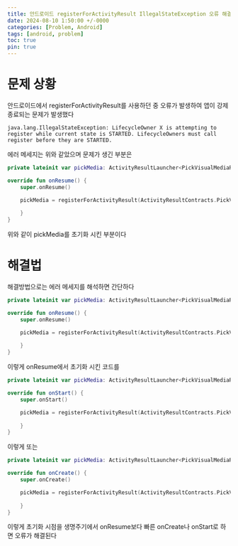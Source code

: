 ```yaml
---
title: 안드로이드 registerForActivityResult IllegalStateException 오류 해결 방법
date: 2024-08-10 1:50:00 +/-0000
categories: [Problem, Android]
tags: [android, problem]
toc: true
pin: true
---
```


# 문제 상황

안드로이드에서 registerForActivityResult를 사용하던 중 오류가 발생하여 앱이 강제 종료되는 문제가 발생했다

~~~
java.lang.IllegalStateException: LifecycleOwner X is attempting to register while current state is STARTED. LifecycleOwners must call register before they are STARTED.
~~~

에러 메세지는 위와 같았으며 문제가 생긴 부분은

~~~kotlin
private lateinit var pickMedia: ActivityResultLauncher<PickVisualMediaRequest>

override fun onResume() {
    super.onResume()

    pickMedia = registerForActivityResult(ActivityResultContracts.PickVisualMedia()) { uri ->
        
    }
}
~~~

위와 같이 pickMedia를 초기화 시킨 부분이다

# 해결법

해결방법으로는 에러 메세지를 해석하면 간단하다 

~~~kotlin
private lateinit var pickMedia: ActivityResultLauncher<PickVisualMediaRequest>

override fun onResume() {
    super.onResume()

    pickMedia = registerForActivityResult(ActivityResultContracts.PickVisualMedia()) { uri ->
        
    }
}
~~~ 

이렇게 onResume에서 초기화 시킨 코드를

~~~kotlin
private lateinit var pickMedia: ActivityResultLauncher<PickVisualMediaRequest>

override fun onStart() {
    super.onStart()

    pickMedia = registerForActivityResult(ActivityResultContracts.PickVisualMedia()) { uri ->
        
    }
}
~~~ 

이렇게 또는

~~~kotlin
private lateinit var pickMedia: ActivityResultLauncher<PickVisualMediaRequest>

override fun onCreate() {
    super.onCreate()

    pickMedia = registerForActivityResult(ActivityResultContracts.PickVisualMedia()) { uri ->
        
    }
}
~~~ 

이렇게 초기화 시점을 생명주기에서 onResume보다 빠른 onCreate나 onStart로 하면 오류가 해결된다